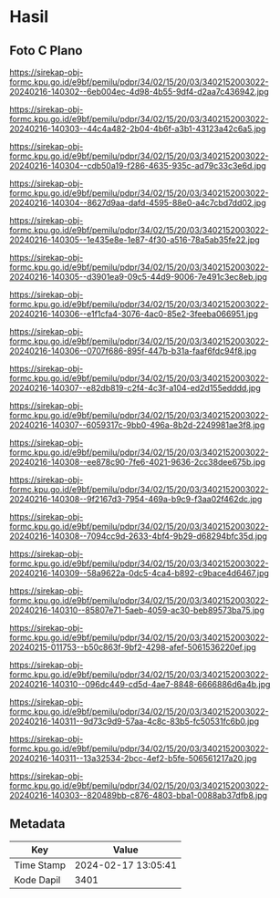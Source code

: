 # Hasil

## Foto C Plano

https://sirekap-obj-formc.kpu.go.id/e9bf/pemilu/pdpr/34/02/15/20/03/3402152003022-20240216-140302--6eb004ec-4d98-4b55-9df4-d2aa7c436942.jpg

https://sirekap-obj-formc.kpu.go.id/e9bf/pemilu/pdpr/34/02/15/20/03/3402152003022-20240216-140303--44c4a482-2b04-4b6f-a3b1-43123a42c6a5.jpg

https://sirekap-obj-formc.kpu.go.id/e9bf/pemilu/pdpr/34/02/15/20/03/3402152003022-20240216-140304--cdb50a19-f286-4635-935c-ad79c33c3e6d.jpg

https://sirekap-obj-formc.kpu.go.id/e9bf/pemilu/pdpr/34/02/15/20/03/3402152003022-20240216-140304--8627d9aa-dafd-4595-88e0-a4c7cbd7dd02.jpg

https://sirekap-obj-formc.kpu.go.id/e9bf/pemilu/pdpr/34/02/15/20/03/3402152003022-20240216-140305--1e435e8e-1e87-4f30-a516-78a5ab35fe22.jpg

https://sirekap-obj-formc.kpu.go.id/e9bf/pemilu/pdpr/34/02/15/20/03/3402152003022-20240216-140305--d3901ea9-09c5-44d9-9006-7e491c3ec8eb.jpg

https://sirekap-obj-formc.kpu.go.id/e9bf/pemilu/pdpr/34/02/15/20/03/3402152003022-20240216-140306--e1f1cfa4-3076-4ac0-85e2-3feeba066951.jpg

https://sirekap-obj-formc.kpu.go.id/e9bf/pemilu/pdpr/34/02/15/20/03/3402152003022-20240216-140306--0707f686-895f-447b-b31a-faaf6fdc94f8.jpg

https://sirekap-obj-formc.kpu.go.id/e9bf/pemilu/pdpr/34/02/15/20/03/3402152003022-20240216-140307--e82db819-c2f4-4c3f-a104-ed2d155edddd.jpg

https://sirekap-obj-formc.kpu.go.id/e9bf/pemilu/pdpr/34/02/15/20/03/3402152003022-20240216-140307--6059317c-9bb0-496a-8b2d-2249981ae3f8.jpg

https://sirekap-obj-formc.kpu.go.id/e9bf/pemilu/pdpr/34/02/15/20/03/3402152003022-20240216-140308--ee878c90-7fe6-4021-9636-2cc38dee675b.jpg

https://sirekap-obj-formc.kpu.go.id/e9bf/pemilu/pdpr/34/02/15/20/03/3402152003022-20240216-140308--9f2167d3-7954-469a-b9c9-f3aa02f462dc.jpg

https://sirekap-obj-formc.kpu.go.id/e9bf/pemilu/pdpr/34/02/15/20/03/3402152003022-20240216-140308--7094cc9d-2633-4bf4-9b29-d68294bfc35d.jpg

https://sirekap-obj-formc.kpu.go.id/e9bf/pemilu/pdpr/34/02/15/20/03/3402152003022-20240216-140309--58a9622a-0dc5-4ca4-b892-c9bace4d6467.jpg

https://sirekap-obj-formc.kpu.go.id/e9bf/pemilu/pdpr/34/02/15/20/03/3402152003022-20240216-140310--85807e71-5aeb-4059-ac30-beb89573ba75.jpg

https://sirekap-obj-formc.kpu.go.id/e9bf/pemilu/pdpr/34/02/15/20/03/3402152003022-20240215-011753--b50c863f-9bf2-4298-afef-5061536220ef.jpg

https://sirekap-obj-formc.kpu.go.id/e9bf/pemilu/pdpr/34/02/15/20/03/3402152003022-20240216-140310--096dc449-cd5d-4ae7-8848-6666886d6a4b.jpg

https://sirekap-obj-formc.kpu.go.id/e9bf/pemilu/pdpr/34/02/15/20/03/3402152003022-20240216-140311--9d73c9d9-57aa-4c8c-83b5-fc50531fc6b0.jpg

https://sirekap-obj-formc.kpu.go.id/e9bf/pemilu/pdpr/34/02/15/20/03/3402152003022-20240216-140311--13a32534-2bcc-4ef2-b5fe-506561217a20.jpg

https://sirekap-obj-formc.kpu.go.id/e9bf/pemilu/pdpr/34/02/15/20/03/3402152003022-20240216-140303--820489bb-c876-4803-bba1-0088ab37dfb8.jpg


## Metadata

| Key        | Value               |
| ---------- | ------------------- |
| Time Stamp | 2024-02-17 13:05:41 |
| Kode Dapil | 3401                |



